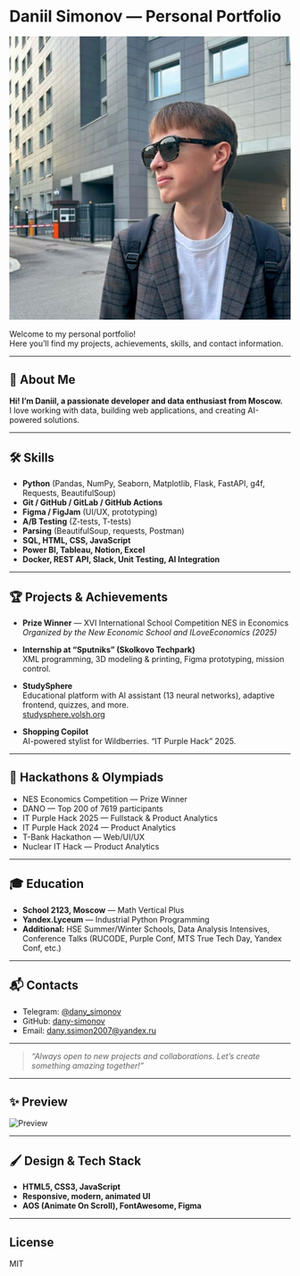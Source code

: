 # Daniil Simonov — Personal Portfolio

![Profile Banner](images/profile.png)

Welcome to my personal portfolio!  
Here you’ll find my projects, achievements, skills, and contact information.

---

## 🚀 About Me

**Hi! I’m Daniil, a passionate developer and data enthusiast from Moscow.**  
I love working with data, building web applications, and creating AI-powered solutions.

---

## 🛠️ Skills

- **Python** (Pandas, NumPy, Seaborn, Matplotlib, Flask, FastAPI, g4f, Requests, BeautifulSoup)
- **Git / GitHub / GitLab / GitHub Actions**
- **Figma / FigJam** (UI/UX, prototyping)
- **A/B Testing** (Z-tests, T-tests)
- **Parsing** (BeautifulSoup, requests, Postman)
- **SQL, HTML, CSS, JavaScript**
- **Power BI, Tableau, Notion, Excel**
- **Docker, REST API, Slack, Unit Testing, AI Integration**

---

## 🏆 Projects & Achievements

- **Prize Winner** — XVI International School Competition NES in Economics  
  _Organized by the New Economic School and ILoveEconomics (2025)_

- **Internship at “Sputniks” (Skolkovo Techpark)**  
  XML programming, 3D modeling & printing, Figma prototyping, mission control.

- **StudySphere**  
  Educational platform with AI assistant (13 neural networks), adaptive frontend, quizzes, and more.  
  [studysphere.volsh.org](https://studysphere.volsh.org)

- **Shopping Copilot**  
  AI-powered stylist for Wildberries. “IT Purple Hack” 2025.

---

## 🏅 Hackathons & Olympiads

- NES Economics Competition — Prize Winner
- DANO — Top 200 of 7619 participants
- IT Purple Hack 2025 — Fullstack & Product Analytics
- IT Purple Hack 2024 — Product Analytics
- T-Bank Hackathon — Web/UI/UX
- Nuclear IT Hack — Product Analytics

---

## 🎓 Education

- **School 2123, Moscow** — Math Vertical Plus
- **Yandex.Lyceum** — Industrial Python Programming
- **Additional:** HSE Summer/Winter Schools, Data Analysis Intensives, Conference Talks (RUCODE, Purple Conf, MTS True Tech Day, Yandex Conf, etc.)

---

## 📬 Contacts

- Telegram: [@dany_simonov](https://t.me/dany_simonov)
- GitHub: [dany-simonov](https://github.com/dany-simonov)
- Email: [dany.ssimon2007@yandex.ru](mailto:dany.ssimon2007@yandex.ru)

---

> _“Always open to new projects and collaborations. Let’s create something amazing together!”_

---

## ✨ Preview

![Preview](images/preview.png)

---

## 🖌️ Design & Tech Stack

- **HTML5, CSS3, JavaScript**
- **Responsive, modern, animated UI**
- **AOS (Animate On Scroll), FontAwesome, Figma**

---

## License

MIT
